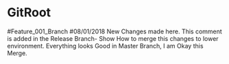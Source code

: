 # GitRoot
#Feature_001_Branch
#08/01/2018 New Changes made here.
This comment is added in the Release Branch- Show How to merge this changes to lower environment.
Everything looks Good in Master Branch, I am Okay this Merge.